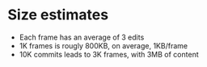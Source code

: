 # Size estimates

- Each frame has an average of 3 edits
- 1K frames is rougly 800KB, on average, 1KB/frame
- 10K commits leads to 3K frames, with 3MB of content
